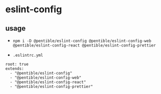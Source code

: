 # eslint-config

## usage

-   `npm i -D @pentible/eslint-config @pentible/eslint-config-web @pentible/eslint-config-react @pentible/eslint-config-prettier`

-   `.eslintrc.yml`

```
root: true
extends:
  - "@pentible/eslint-config"
  - "@pentible/eslint-config-web"
  - "@pentible/eslint-config-react"
  - "@pentible/eslint-config-prettier"
```
